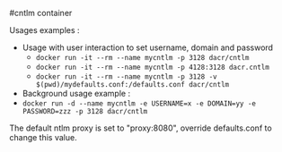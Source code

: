 #cntlm container


Usages examples : 
 * Usage with user interaction to set username, domain and password 
   * `docker run -it --rm --name mycntlm -p 3128 dacr/cntlm`
   * `docker run -it --rm --name mycntlm -p 4128:3128 dacr.cntlm`
   * `docker run -it --rm --name mycntlm -p 3128 -v $(pwd)/mydefaults.conf:/defaults.conf dacr/cntlm`
 * Background usage example :
  * `docker run -d --name mycntlm -e USERNAME=x -e DOMAIN=yy -e PASSWORD=zzz -p 3128 dacr/cntlm`

The default ntlm proxy is set to "proxy:8080", override defaults.conf to change this value.

